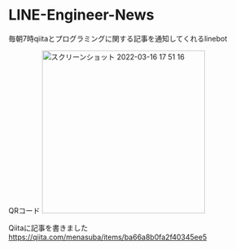 # LINE-Engineer-News
毎朝7時qiitaとプログラミングに関する記事を通知してくれるlinebot

QRコード
<img width="320" alt="スクリーンショット 2022-03-16 17 51 16" src="https://user-images.githubusercontent.com/84484832/158955802-ca80155f-b967-4f5a-b4c4-bbb95d9a86ca.png">

Qiitaに記事を書きました
https://qiita.com/menasuba/items/ba66a8b0fa2f40345ee5
